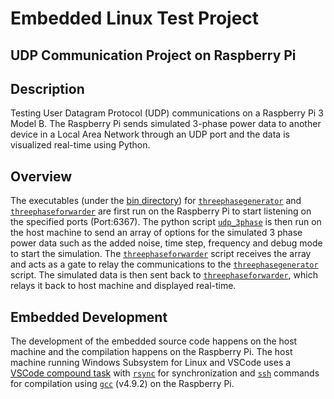 # Embedded Linux Test Project

## UDP Communication Project on Raspberry Pi

## Description

Testing User Datagram Protocol (UDP) communications on a Raspberry Pi 3 Model B. The Raspberry Pi sends simulated 3-phase power data to another device in a Local Area Network through an UDP port and the data is visualized real-time using Python.

## Overview

The executables (under the [bin directory](bin/)) for [`threephasegenerator`] and [`threephaseforwarder`] are first run on the Raspberry Pi to start listening on the specified ports (Port:6367). The python script [`udp_3phase`] is then run on the host machine to send an array of options for the simulated 3 phase power data such as the added noise, time step, frequency and debug mode to start the simulation. The [`threephaseforwarder`] script receives the array and acts as a gate to relay the communications to the [`threephasegenerator`] script. The simulated data is then sent back to [`threephaseforwarder`], which relays it back to host machine and displayed real-time.

## Embedded Development

The development of the embedded source code happens on the host machine and the compilation happens on the Raspberry Pi. The host machine running Windows Subsystem for Linux and VSCode uses a [VSCode compound task][vstasks] with [`rsync`] for synchronization and [`ssh`] commands for compilation using [`gcc`] (v4.9.2) on the Raspberry Pi.

[`ssh`]: https://www.digitalocean.com/community/tutorials/ssh-essentials-working-with-ssh-servers-clients-and-keys
[`rsync`]: https://www.digitalocean.com/community/tutorials/how-to-use-rsync-to-sync-local-and-remote-directories-on-a-vps
[`gcc`]: https://gcc.gnu.org/onlinedocs/gcc-4.9.2/gcc/
[vstasks]: .vscode/tasks.json
[`threephasegenerator`]: src/threephasegenerator.c
[`threephaseforwarder`]: src/threephaseforwarder.c
[`udp_3phase`]: scripts/udp_3phase.py
[`liveplotter`]: scripts/liveplotter.py
[`getcmake`]: getcmake.sh